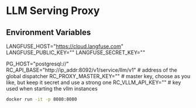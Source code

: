 # LLM Serving Proxy

## Environment Variables

LANGFUSE_HOST="https://cloud.langfuse.com"
LANGFUSE_PUBLIC_KEY=""
LANGFUSE_SECRET_KEY=""

PG_HOST="postgresql://"
RC_API_BASE="http://ip_addr:8092/v1/service/llm/v1" # address of the global dispatcher
RC_PROXY_MASTER_KEY="" # master key, choose as you like, but keep it secret and use a strong one
RC_VLLM_API_KEY="" # key used when starting the vllm instances

```bash
docker run -it -p 8080:8080  
```